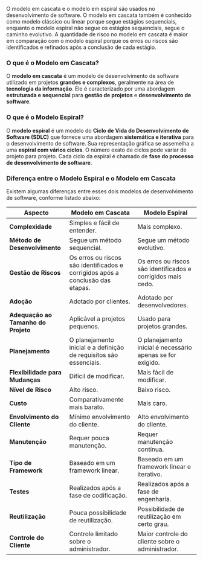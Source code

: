 O modelo em cascata e o modelo em espiral são usados no desenvolvimento de software. O modelo em cascata também é conhecido como modelo clássico ou linear porque segue estágios sequenciais, enquanto o modelo espiral não segue os estágios sequenciais, segue o caminho evolutivo. A quantidade de risco no modelo em cascata é maior em comparação com o modelo espiral porque os erros ou riscos são identificados e refinados após a conclusão de cada estágio.

### **O que é o Modelo em Cascata?**

O **modelo em cascata** é um modelo de desenvolvimento de software utilizado em projetos **grandes e complexos**, geralmente na área de **tecnologia da informação**. Ele é caracterizado por uma abordagem **estruturada e sequencial** para **gestão de projetos** e **desenvolvimento de software**.

### **O que é o Modelo Espiral?**

O **modelo espiral** é um modelo do **Ciclo de Vida do Desenvolvimento de Software (SDLC)** que fornece uma abordagem **sistemática e iterativa** para o desenvolvimento de software. Sua representação gráfica se assemelha a uma **espiral com vários ciclos**. O número exato de ciclos pode variar de projeto para projeto. Cada ciclo da espiral é chamado de **fase do processo de desenvolvimento de software**.


### **Diferença entre o Modelo Espiral e o Modelo em Cascata**

Existem algumas diferenças entre esses dois modelos de desenvolvimento de software, conforme listado abaixo:

|**Aspecto**|**Modelo em Cascata**|**Modelo Espiral**|
|---|---|---|
|**Complexidade**|Simples e fácil de entender.|Mais complexo.|
|**Método de Desenvolvimento**|Segue um método sequencial.|Segue um método evolutivo.|
|**Gestão de Riscos**|Os erros ou riscos são identificados e corrigidos após a conclusão das etapas.|Os erros ou riscos são identificados e corrigidos mais cedo.|
|**Adoção**|Adotado por clientes.|Adotado por desenvolvedores.|
|**Adequação ao Tamanho do Projeto**|Aplicável a projetos pequenos.|Usado para projetos grandes.|
|**Planejamento**|O planejamento inicial e a definição de requisitos são essenciais.|O planejamento inicial é necessário apenas se for exigido.|
|**Flexibilidade para Mudanças**|Difícil de modificar.|Mais fácil de modificar.|
|**Nível de Risco**|Alto risco.|Baixo risco.|
|**Custo**|Comparativamente mais barato.|Mais caro.|
|**Envolvimento do Cliente**|Mínimo envolvimento do cliente.|Alto envolvimento do cliente.|
|**Manutenção**|Requer pouca manutenção.|Requer manutenção contínua.|
|**Tipo de Framework**|Baseado em um framework linear.|Baseado em um framework linear e iterativo.|
|**Testes**|Realizados após a fase de codificação.|Realizados após a fase de engenharia.|
|**Reutilização**|Pouca possibilidade de reutilização.|Possibilidade de reutilização em certo grau.|
|**Controle do Cliente**|Controle limitado sobre o administrador.|Maior controle do cliente sobre o administrador.|




